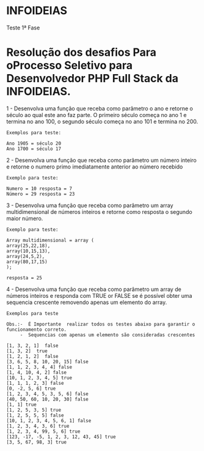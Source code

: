 # INFOIDEIAS
Teste 1ª Fase

# Resolução dos desafios Para oProcesso Seletivo para Desenvolvedor PHP Full Stack da INFOIDEIAS.

1  - Desenvolva uma função que receba como parâmetro o ano e retorne o século ao qual este ano faz parte. O primeiro século começa no ano 1 e termina no ano 100, o segundo século começa no ano 101 e termina no 200.

	Exemplos para teste:

	Ano 1905 = século 20
	Ano 1700 = século 17

2 -   Desenvolva uma função que receba como parâmetro um número inteiro e retorne o numero primo imediatamente anterior ao número recebido

    Exemplo para teste:

    Numero = 10 resposta = 7
    Número = 29 resposta = 23
    
3 - Desenvolva uma função que receba como parâmetro um array multidimensional de números inteiros e retorne como resposta o segundo maior número.

    Exemplo para teste:

	Array multidimensional = array (
	array(25,22,18),
	array(10,15,13),
	array(24,5,2),
	array(80,17,15)
	);

	resposta = 25
  
  4 - Desenvolva uma função que receba como parâmetro um array de números inteiros e responda com TRUE or FALSE se é possível obter uma sequencia crescente removendo apenas um elemento do array.

	Exemplos para teste 

	Obs.:-  É Importante  realizar todos os testes abaixo para garantir o funcionamento correto.
         -  Sequencias com apenas um elemento são consideradas crescentes

    [1, 3, 2, 1]  false
    [1, 3, 2]  true
    [1, 2, 1, 2]  false
    [3, 6, 5, 8, 10, 20, 15] false
    [1, 1, 2, 3, 4, 4] false
    [1, 4, 10, 4, 2] false
    [10, 1, 2, 3, 4, 5] true
    [1, 1, 1, 2, 3] false
    [0, -2, 5, 6] true
    [1, 2, 3, 4, 5, 3, 5, 6] false
    [40, 50, 60, 10, 20, 30] false
    [1, 1] true
    [1, 2, 5, 3, 5] true
    [1, 2, 5, 5, 5] false
    [10, 1, 2, 3, 4, 5, 6, 1] false
    [1, 2, 3, 4, 3, 6] true
    [1, 2, 3, 4, 99, 5, 6] true
    [123, -17, -5, 1, 2, 3, 12, 43, 45] true
    [3, 5, 67, 98, 3] true

